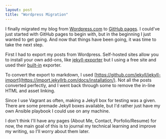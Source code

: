 ```yaml
---
layout: post
title: "Wordpress Migration"
---
```


I finally migrated my blog from [Wordpress.com](https://www.wordpress.com) to [GitHub pages](https://pages.github.com/). I could've just started with GitHub pages to begin with, but in the beginning I just wanted to get going. And now that things have been going, it was time to take the next step.

First I had to export my posts from Wordpress. Self-hosted sites allow you to install your own add-ons, like [jekyll-exporter](https://wordpress.org/plugins/jekyll-exporter) but I using a free site and used their [built-in](https://wordpress.com/support/export) exporter.

To convert the export to markdown, I used [https://github.com/jekyll/jekyll-import](https://import.jekyllrb.com/docs/installation/). Not all the posts converted perfectly, and I went back through some to remove the in-line HTML and asset linking.

Since I use Vagrant as often, making a Jekyll box for testing was a given. There are some premade Jekyll boxes available, but I'd rather just have my own Ansible playbook I could use on any machine.

I don't think I'll have any pages (About Me, Contact, Porfolio/Resume) for now, the main goal of this is to journal my technical learning and improve my writing, so I'll worry about them later.